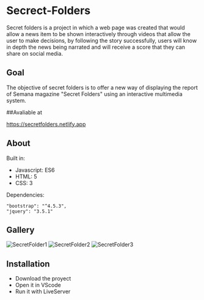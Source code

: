# Secrect-Folders

Secret folders is a project in which a web page was created that would allow a news item to be shown interactively through videos that allow the user to make decisions, by following the story successfully, users will know in depth the news being narrated and will receive a score that they can share on social media.

## Goal
The objective of secret folders is to offer a new way of displaying the report of Semana magazine "Secret Folders" using an interactive multimedia system.

##Avaliable at

https://secretfolders.netlify.app

## About
Built in: 
  - Javascript: ES6
  - HTML: 5
  - CSS: 3

Dependencies:

    "bootstrap": "^4.5.3",
    "jquery": "3.5.1"
    
    
## Gallery
![SecretFolder1](https://user-images.githubusercontent.com/42383425/111051736-64839980-8423-11eb-9b7c-242c61ed696c.gif)
![SecretFolder2](https://user-images.githubusercontent.com/42383425/111051737-664d5d00-8423-11eb-8a06-273a9a3c50dd.gif)
![SecretFolder3](https://user-images.githubusercontent.com/42383425/111051738-677e8a00-8423-11eb-86e1-aee6a50d0ecc.gif)

## Installation
  - Download the proyect
  - Open it in VScode
  - Run it with LiveServer
